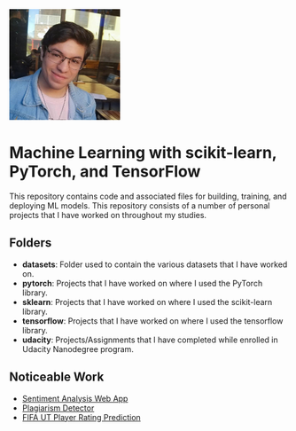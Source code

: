 <img src="profile_picture.png" alt="alt text" width="200" height="200">

# Machine Learning with scikit-learn, PyTorch, and TensorFlow
This repository contains code and associated files for building, training, and deploying ML models. This repository consists of a number of personal projects that I have worked on throughout my studies.

## Folders
* **datasets**: Folder used to contain the various datasets that I have worked on.
* **pytorch**: Projects that I have worked on where I used the PyTorch library.
* **sklearn**: Projects that I have worked on where I used the scikit-learn library.
* **tensorflow**: Projects that I have worked on where I used the tensorflow library.
* **udacity**: Projects/Assignments that I have completed while enrolled in Udacity Nanodegree program.

## Noticeable Work
* [Sentiment Analysis Web App](https://github.com/jpzambranoleon/ML_Projects/tree/main/udacity/ML_engineer_nanodegree/sentiment_analysis_project)
* [Plagiarism Detector](https://github.com/jpzambranoleon/ML_Projects/tree/main/udacity/ML_engineer_nanodegree/plagiarism_detector_project)
* [FIFA UT Player Rating Prediction](https://towardsdatascience.com/fifa-ultimate-team-rating-prediction-machine-learning-project-3a02767fcb38)

